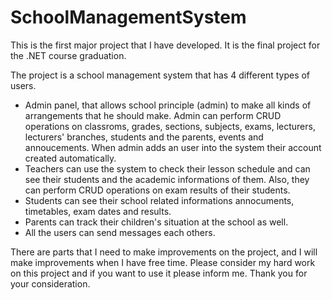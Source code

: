 # SchoolManagementSystem
This is the first major project that I have developed. It is the final project for the .NET course graduation.

The project is a school management system that has 4 different types of users. 
- Admin panel, that allows school principle (admin) to make all kinds of arrangements that he should make. 
  Admin can perform CRUD operations on classroms, grades, sections,  subjects, exams, lecturers, lecturers' branches, students and the parents, events and annoucements.
  When admin adds an user into the system their account created automatically.
- Teachers can use the system to check their lesson schedule and can see their students and the academic informations of them. Also, they can perform CRUD operations on exam results of their students.
- Students can see their school related informations annocuments, timetables, exam dates and results.
- Parents can track their children's situation at the school as well.
- All the users can send messages each others.

There are parts that I need to make improvements on the project, and I will make improvements when I have free time. 
Please consider my hard work on this project and if you want to use it please inform me. 
Thank you for your consideration.
